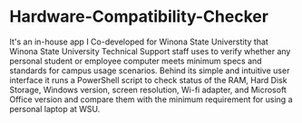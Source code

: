 # Hardware-Compatibility-Checker
It's an in-house app I Co-developed for Winona State Universtity that Winona State University Technical Support staff uses to verify whether any personal student or employee computer meets minimum specs and standards for campus usage scenarios. 	Behind its simple and intuitive user interface it runs a PowerShell script to check status of the RAM, Hard Disk Storage, Windows version, screen resolution, Wi-fi adapter, and Microsoft Office version and compare them with the minimum requirement for using a personal laptop at WSU.

